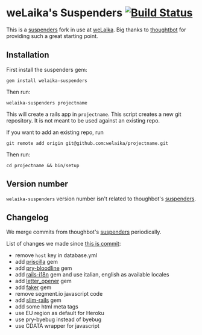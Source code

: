 # weLaika's Suspenders [![Build Status](https://travis-ci.org/welaika/welaika-suspenders.svg?branch=master)](https://travis-ci.org/welaika/welaika-suspenders)

This is a [suspenders](https://github.com/thoughtbot/suspenders) fork in use at [weLaika](http://dev.welaika.com).
Big thanks to [thoughtbot](http://thoughtbot.com/community) for providing such a great starting point.


## Installation

First install the suspenders gem:

    gem install welaika-suspenders

Then run:

    welaika-suspenders projectname

This will create a rails app in `projectname`. This script creates a
new git repository. It is not meant to be used against an existing repo.

If you want to add an existing repo, run

    git remote add origin git@github.com:welaika/projectname.git

Then run:

    cd projectname && bin/setup

## Version number

`welaika-suspenders` version number isn't related to thoughbot's [suspenders](https://github.com/thoughtbot/suspenders).

## Changelog

We merge commits from thoughbot's [suspenders](https://github.com/thoughtbot/suspenders) periodically.

List of changes we made since [this is commit](https://github.com/thoughtbot/suspenders/tree/d24d6eab4cc254f8bebfd73fd2b26fbbd2647e86):
- remove `host` key in database.yml
- add [priscilla](https://github.com/Arkham/priscilla) gem
- add [pry-bloodline](https://github.com/Arkham/pry-bloodline) gem
- add [rails-i18n](https://github.com/svenfuchs/rails-i18n) gem and use italian, english as available locales
- add [letter_opener](https://github.com/ryanb/letter_opener) gem
- add [faker](https://github.com/stympy/faker) gem
- remove segment.io javascript code
- add [slim-rails](https://github.com/slim-template/slim-rails) gem
- add some html meta tags
- use EU region as default for Heroku
- use pry-byebug instead of byebug
- use CDATA wrapper for javascript
